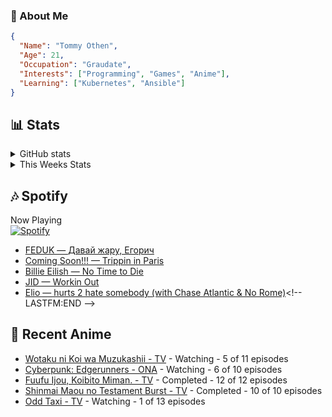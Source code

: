 ### 👋 About Me
```json
{
  "Name": "Tommy Othen",
  "Age": 21,
  "Occupation": "Graudate",
  "Interests": ["Programming", "Games", "Anime"],
  "Learning": ["Kubernetes", "Ansible"]
}
```

## 📊 Stats
<details>
  <summary>GitHub stats</summary>
  <a href="https://github.com/anuraghazra/github-readme-stats">
    <img src="https://github-readme-stats.vercel.app/api?username=tommyothen&show_icons=true&count_private=true&hide=prs,issues">
  </a>
</details>

<details>
  <summary>This Weeks Stats</summary>
  <a href="https://github.com/anuraghazra/github-readme-stats">
    <img src="https://github-readme-stats.vercel.app/api/wakatime?username=tommyothen&cache_seconds=1800&custom_title=Top%20Languages">
  </a>
</details>

## 🎶 Spotify
Now Playing\
[![Spotify](https://novatorem-dasushiasian.vercel.app/api/spotify)](https://open.spotify.com/user/g90805640970)
<!-- LASTFM:START -->
* [FEDUK — Давай жару, Егорич](https://www.last.fm/music/FEDUK/_/%D0%94%D0%B0%D0%B2%D0%B0%D0%B9+%D0%B6%D0%B0%D1%80%D1%83,+%D0%95%D0%B3%D0%BE%D1%80%D0%B8%D1%87)
* [Coming Soon!!! — Trippin in Paris](https://www.last.fm/music/Coming+Soon!!!/_/Trippin+in+Paris)
* [Billie Eilish — No Time to Die](https://www.last.fm/music/Billie+Eilish/_/No+Time+to+Die)
* [JID — Workin Out](https://www.last.fm/music/JID/_/Workin+Out)
* [Elio — hurts 2 hate somebody &lpar;with Chase Atlantic &amp; No Rome&rpar;](https://www.last.fm/music/Elio/_/hurts+2+hate+somebody+&lpar;with+Chase+Atlantic+&amp;+No+Rome&rpar;)<!-- LASTFM:END -->

## 🗻 Recent Anime
<!-- ANIME-LIST:START -->
* [Wotaku ni Koi wa Muzukashii - TV](https://myanimelist.net/anime/35968/Wotaku_ni_Koi_wa_Muzukashii) - Watching - 5 of 11 episodes
* [Cyberpunk: Edgerunners - ONA](https://myanimelist.net/anime/42310/Cyberpunk__Edgerunners) - Watching - 6 of 10 episodes
* [Fuufu Ijou, Koibito Miman. - TV](https://myanimelist.net/anime/50425/Fuufu_Ijou_Koibito_Miman) - Completed - 12 of 12 episodes
* [Shinmai Maou no Testament Burst - TV](https://myanimelist.net/anime/30363/Shinmai_Maou_no_Testament_Burst) - Completed - 10 of 10 episodes
* [Odd Taxi - TV](https://myanimelist.net/anime/46102/Odd_Taxi) - Watching - 1 of 13 episodes<!-- ANIME-LIST:END -->

